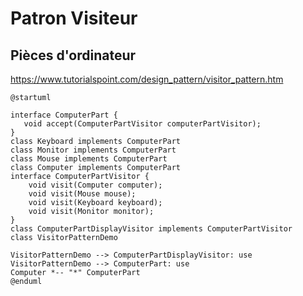 # Patron Visiteur 
## Pièces d'ordinateur

https://www.tutorialspoint.com/design_pattern/visitor_pattern.htm

```plantuml
@startuml

interface ComputerPart {
   void accept(ComputerPartVisitor computerPartVisitor);
}
class Keyboard implements ComputerPart 
class Monitor implements ComputerPart 
class Mouse implements ComputerPart 
class Computer implements ComputerPart 
interface ComputerPartVisitor {
	void visit(Computer computer);
	void visit(Mouse mouse);
	void visit(Keyboard keyboard);
	void visit(Monitor monitor);
}
class ComputerPartDisplayVisitor implements ComputerPartVisitor 
class VisitorPatternDemo 

VisitorPatternDemo --> ComputerPartDisplayVisitor: use
VisitorPatternDemo --> ComputerPart: use
Computer *-- "*" ComputerPart
@enduml
```